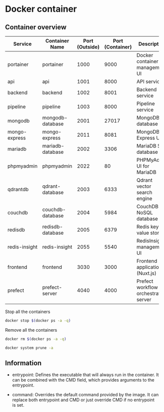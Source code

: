 # Docker container

## Container overview
| Service       | Container Name   | Port (Outside) | Port (Container) | Description                           |
|---------------|------------------|----------------|------------------|---------------------------------------|
| portainer     | portainer        | 1000           | 9000             | Docker container management UI        |
| api           | api              | 1001           | 8000             | API service                           |
| backend       | backend          | 1002           | 8001             | Backend service                       |
| pipeline      | pipeline         | 1003           | 8000             | Pipeline service                      |
| mongodb       | mongodb-database | 2001           | 27017            | MongoDB database                      |
| mongo-express | mongo-express    | 2011           | 8081             | MongoDB Express UI                    |
| mariadb       | mariadb-database | 2002           | 3306             | MariaDB SQL database                  |
| phpmyadmin    | phpmyadmin       | 2022           | 80               | PHPMyAdmin UI for MariaDB             |
| qdrantdb      | qdrant-database  | 2003           | 6333             | Qdrant vector search engine           |
| couchdb       | couchdb-database | 2004           | 5984             | CouchDB NoSQL database                |
| redisdb       | redisdb-database | 2005           | 6379             | Redis key-value store                 |
| redis-insight | redis-insight    | 2055           | 5540             | RedisInsight management UI            |
| frontend      | frontend         | 3030           | 3000             | Frontend application (Nuxt.js)        |
| prefect       | prefect-server   | 4040           | 4000             | Prefect workflow orchestration server |


Stop all the containers

```bash
docker stop $(docker ps -a -q)
```

Remove all the containers

```bash
docker rm $(docker ps -a -q)
```


```bash
docker system prune -a
```


## Information
- entrypoint: Defines the executable that will always run in the container. It can be combined with the CMD field, which provides arguments to the entrypoint.

- command: Overrides the default command provided by the image. It can replace both entrypoint and CMD or just override CMD if no entrypoint is set.
